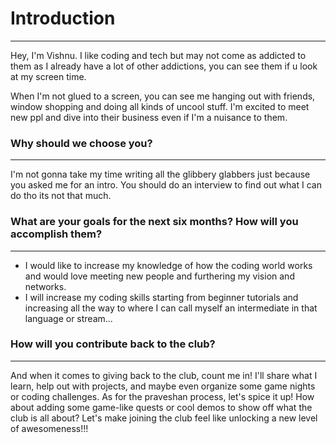 # Introduction

___

Hey, I'm Vishnu. I like coding and tech but may not come as addicted to them as I already have a lot of other addictions, you can see them if u look at my screen time. 

When I'm not glued to a screen, you can see me hanging out with friends, window shopping and doing all kinds of uncool stuff. I'm excited to meet new ppl and dive into their business even if I'm a nuisance to them.


### Why should we choose you?
___
I'm not gonna take my time writing all the glibbery glabbers just because you asked me for an intro. You should do an interview to find out what I can do tho its not that much. 


### What are your goals for the next six months? How will you accomplish them?
___
* I would like to increase my knowledge of how the coding world works and would love meeting new people and furthering my vision and networks. 
* I will increase my coding skills starting from beginner tutorials and increasing all the way to where I can call myself an intermediate in that language or stream...


### How will you contribute back to the club?
___
And when it comes to giving back to the club, count me in! I'll share what I learn, help out with projects, and maybe even organize some game nights or coding challenges. As for the praveshan process, let's spice it up! How about adding some game-like quests or cool demos to show off what the club is all about? Let's make joining the club feel like unlocking a new level of awesomeness!!!
